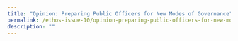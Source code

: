 ```yaml
---
title: "Opinion: Preparing Public Officers for New Modes of Governance"
permalink: /ethos-issue-10/opinion-preparing-public-officers-for-new-modes-of-governance/
description: ""
---
```

